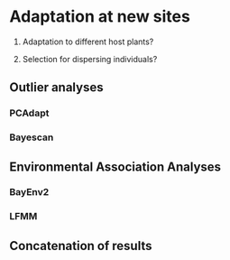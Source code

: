# Adaptation at new sites

1) Adaptation to different host plants?

2) Selection for dispersing individuals? 



## Outlier analyses

### PCAdapt



### Bayescan




## Environmental Association Analyses

### BayEnv2


### LFMM



## Concatenation of results


